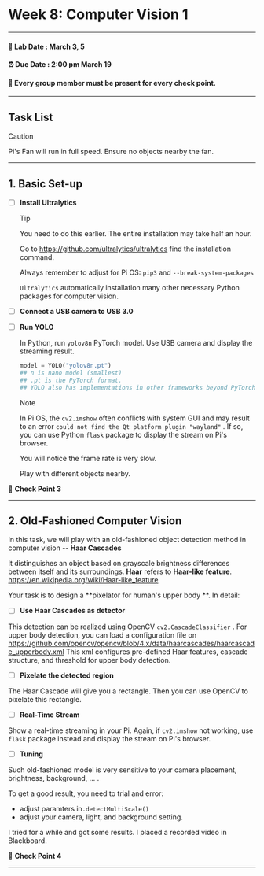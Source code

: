 # Week 8: Computer Vision 1

---------------
#### :dizzy: **Lab Date :** March 3, 5
#### :alarm_clock: **Due Date :** 2:00 pm March 19   
#### :pencil: Every group member must be present for every check point.
-------------------

## Task List
> [!CAUTION]
> Pi's Fan will run in full speed. Ensure no objects nearby the fan.

------------------
## 1. Basic Set-up

- [ ] **Install Ultralytics**

	> [!TIP]
	> You need to do this earlier. The entire installation may take half an hour.

	Go to https://github.com/ultralytics/ultralytics find the installation command.
	
	Always remember to adjust for Pi OS: ```pip3``` and ```--break-system-packages```
	
	```Ultralytics``` automatically installation many other necessary Python packages for computer vision. 

- [ ] **Connect a USB camera to USB 3.0**

- [ ] **Run YOLO**

  In Python, run ```yolov8n``` PyTorch model. Use USB camera and display the streaming result.

  ```python
  model = YOLO("yolov8n.pt")
  ## n is nano model (smallest)
  ## .pt is the PyTorch format. 
  ## YOLO also has implementations in other frameworks beyond PyTorch.
  ```
  
  > [!NOTE]
   >In Pi OS, the  ```cv2.imshow``` often conflicts with system GUI and may result to an error ```could not find the Qt platform plugin "wayland"``` . If so, you can use Python ```flask``` package to display the stream on Pi's browser.
  
  
  You will notice the frame rate is very slow. 
  
  Play with different objects nearby.

🎉 **Check Point 3**

------------------
## 2. Old-Fashioned Computer Vision

In this task, we will play with an old-fashioned object detection method in computer vision -- **Haar Cascades**

It distinguishes an object based on grayscale brightness differences between itself and its surroundings. **Haar** refers to **Haar-like feature**.  https://en.wikipedia.org/wiki/Haar-like_feature

Your task is to design a **pixelator for human's upper body **. In detail:

- [ ] **Use Haar Cascades as detector**

This detection can be realized using OpenCV ```cv2.CascadeClassifier``` . For upper body detection, you can load a configuration file on https://github.com/opencv/opencv/blob/4.x/data/haarcascades/haarcascade_upperbody.xml  This xml configures pre-defined Haar features, cascade structure, and threshold for upper body detection. 

- [ ] **Pixelate the detected region**

The Haar Cascade will give you a rectangle. Then you can use OpenCV to pixelate this rectangle.

- [ ] **Real-Time Stream**

Show a real-time streaming in your Pi. Again, if ```cv2.imshow``` not working, use ```flask``` package instead and display the stream on Pi's browser.

- [ ] **Tuning**

Such old-fashioned model is very sensitive to your camera placement, brightness, background, ... .

To get a good result, you need to trial and error: 
* adjust paramters in```.detectMultiScale()```
* adjust your camera, light, and background setting.

I tried for a while and got some results. I placed a recorded video in Blackboard.


🎉 **Check Point 4**


---
